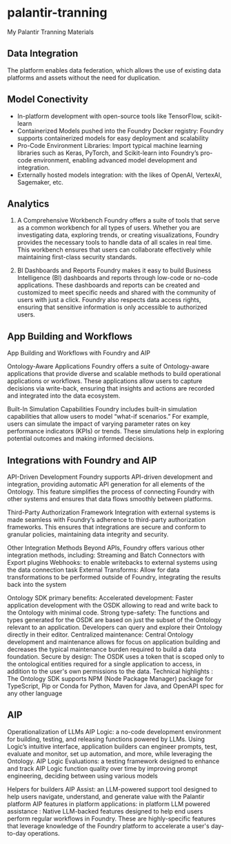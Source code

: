 # palantir-tranning
My Palantir Tranning Materials


## Data Integration
The platform enables data federation, which allows the use of existing data platforms and assets without the need for duplication.

## Model Conectivity
- In-platform development with open-source tools like TensorFlow, scikit-learn
- Containerized Models pushed into the Foundry Docker registry: Foundry supports containerized models for easy deployment and scalability
- Pro-Code Environment Libraries: Import typical machine learning libraries such as Keras, PyTorch, and Scikit-learn into Foundry’s pro-code environment, enabling advanced model development and integration.
- Externally hosted models integration: with the likes of OpenAI, VertexAI, Sagemaker, etc.
 
## Analytics
1. A Comprehensive Workbench
Foundry offers a suite of tools that serve as a common workbench for all types of users. Whether you are investigating data, exploring trends, or creating visualizations, Foundry provides the necessary tools to handle data of all scales in real time. This workbench ensures that users can collaborate effectively while maintaining first-class security standards.
 
2. BI Dashboards and Reports
Foundry makes it easy to build Business Intelligence (BI) dashboards and reports through low-code or no-code applications. These dashboards and reports can be created and customized to meet specific needs and shared with the community of users with just a click. Foundry also respects data access rights, ensuring that sensitive information is only accessible to authorized users.

## App Building and Workflows
App Building and Workflows with Foundry and AIP

Ontology-Aware Applications
Foundry offers a suite of Ontology-aware applications that provide diverse and scalable methods to build operational applications or workflows. These applications allow users to capture decisions via write-back, ensuring that insights and actions are recorded and integrated into the data ecosystem.

Built-In Simulation Capabilities
Foundry includes built-in simulation capabilities that allow users to model “what-if scenarios.” For example, users can simulate the impact of varying parameter rates on key performance indicators (KPIs) or trends. These simulations help in exploring potential outcomes and making informed decisions.

## Integrations with Foundry and AIP

API-Driven Development
Foundry supports API-driven development and integration, providing automatic API generation for all elements of the Ontology. This feature simplifies the process of connecting Foundry with other systems and ensures that data flows smoothly between platforms.
 
Third-Party Authorization Framework
Integration with external systems is made seamless with Foundry’s adherence to third-party authorization frameworks. This ensures that integrations are secure and conform to granular policies, maintaining data integrity and security.
 
Other Integration Methods
Beyond APIs, Foundry offers various other integration methods, including:
Streaming and Batch Connectors with Export plugins
Webhooks: to enable writebacks to external systems using the data connection task
External Transforms: Allow for data transformations to be performed outside of Foundry, integrating the results back into the system

Ontology SDK primary benefits:
Accelerated development: Faster application development with the OSDK allowing to read and write back to the Ontology with minimal code.
Strong type-safety: The functions and types generated for the OSDK are based on just the subset of the Ontology relevant to an application. Developers can query and explore their Ontology directly in their editor.
Centralized maintenance: Central Ontology development and maintenance allows for focus on application building and decreases the typical maintenance burden required to build a data foundation.
Secure by design: The OSDK uses a token that is scoped only to the ontological entities required for a single application to access, in addition to the user's own permissions to the data.
Technical highlights :
The Ontology SDK supports NPM (Node Package Manager) package for TypeScript, Pip or Conda for Python, Maven for Java, and OpenAPI spec for any other language


## AIP
Operationalization of LLMs
AIP Logic: a no-code development environment for building, testing, and releasing functions powered by LLMs. Using Logic’s intuitive interface, application builders can engineer prompts, test, evaluate and monitor, set up automation, and more, while leveraging the Ontology.
AIP Logic Evaluations: a testing framework designed to enhance and track AIP Logic function quality over time by improving prompt engineering, deciding between using various models
 
Helpers for builders
AIP Assist: an LLM-powered support tool designed to help users navigate, understand, and generate value with the Palantir platform
AIP features in platform applications: in platform LLM powered assistance : Native LLM-backed features designed to help end users perform regular workflows in Foundry. These are highly-specific features that leverage knowledge of the Foundry platform to accelerate a user's day-to-day operations.
